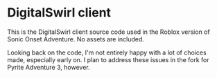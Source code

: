 # DigitalSwirl client
This is the DigitalSwirl client source code used in the Roblox version of Sonic Onset Adventure. No assets are included.

Looking back on the code, I'm not entirely happy with a lot of choices made, especially early on. I plan to address these issues in the fork for Pyrite Adventure 3, however.
